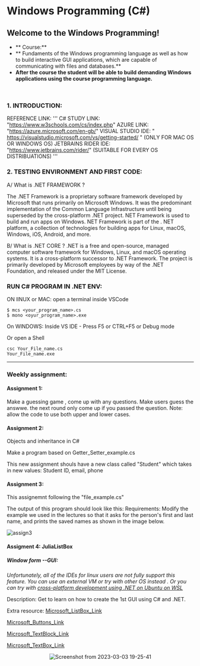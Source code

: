 # Windows Programming (C#) 
## Welcome to the Windows Programming!
* ** Course:**
* ** Fundaments of the Windows programming language as well as how to build interactive GUI applications, which are capable of communicating with files and databases.**
* **After the course the student will be able to build demanding Windows applications using the course programming language.**

<br>

### 1. INTRODUCTION:
REFERENCE LINK:
'''
C# STUDY LINK: "https://www.w3schools.com/cs/index.php"
AZURE LINK: "https://azure.microsoft.com/en-gb/"
VISUAL STUDIO IDE: " https://visualstudio.microsoft.com/vs/getting-started/ " (ONLY FOR MAC OS OR WINDOWS OS)
JETBRAINS RIDER IDE: "https://www.jetbrains.com/rider/" (SUITABLE FOR EVERY OS DISTRIBUATIONS) 
''' 
<br>

### 2. TESTING ENVIRONMENT AND FIRST CODE:
A/ What is .NET FRAMEWORK ?

The .NET Framework is a proprietary software framework developed by Microsoft that runs primarily on Microsoft Windows.
It was the predominant implementation of the Common Language Infrastructure until being superseded by the cross-platform .NET project. 
NET Framework is used to build and run apps on Windows. NET Framework is part of the . NET platform, a collection of technologies for building apps for Linux, macOS, Windows, iOS, Android, and more.


B/ What is .NET CORE ?
.NET is a free and open-source, managed computer software framework for Windows, Linux, and macOS operating systems.
It is a cross-platform successor to .NET Framework.
The project is primarily developed by Microsoft employees by way of the .NET Foundation, and released under the MIT License.

### RUN C# PROGRAM IN .NET ENV:
ON lINUX or MAC: open a terminal inside VSCode
```
$ mcs <your_program_name>.cs
$ mono <oyur_program_name>.exe
```
On WINDOWS: Inside VS IDE - Press F5 or CTRL+F5 or Debug mode

Or open a Shell 
```
csc Your_File_name.cs
Your_File_name.exe
```
---------------------------------

### Weekly assignment:
#### Assignment 1: 
Make a guessing game , come up with any questions. Make users guess the answwe. the next round only come up if you passed the question.
Note: allow the code to use both upper and lower cases.

#### Assignment 2:
Objects and inheritance in C#

Make a program based on Getter_Setter_example.cs

This new assignment shouls have a new class called "Student" which takes in new values:
Student ID, email, phone

#### Assignment 3:
This assignemnt following the "file_example.cs"

The output of this program should look like this:
Requirements: Modify the example we used in the lectures so that it asks for the person's first and last name, and prints the saved names as shown in the image below.

![assign3](https://user-images.githubusercontent.com/49017322/222790464-78950377-4751-45b3-a395-43b9af31fa4f.png)


#### Assigment 4: JuliaListBox
##### Window form --GUI:
<i>Unfortunately, all of the IDEs for linux users are not fully support this feature. You can use an external VM or try with other OS instead . Or you can try with [cross-platform development using .NET on Ubuntu on WSL](https://ubuntu.com/blog/creating-cross-platform-applications-with-net-on-ubuntu-on-wsl)</i>

Description: Get to learn on how to create the 1st GUI using C# and .NET.

Extra resource:
[Microsoft_ListBox_Link](https://learn.microsoft.com/en-us/dotnet/desktop/wpf/windows/how-to-open-message-box?view=netdesktop-7.0)

[Microsoft_Buttons_Link](https://learn.microsoft.com/en-us/dotnet/api/system.windows.controls.button?view=windowsdesktop-7.0)

[Microsoft_TextBlock_Link](https://learn.microsoft.com/en-us/dotnet/api/system.windows.controls.textblock?view=windowsdesktop-7.0)

[Microsoft_TextBox_Link](https://learn.microsoft.com/en-us/dotnet/desktop/wpf/controls/textbox?view=netframeworkdesktop-4.8)

<div align="center">
    
![Screenshot from 2023-03-03 19-25-41](https://user-images.githubusercontent.com/49017322/222790114-43f2e721-980e-4638-b64a-4657e0133371.png)


</div>

